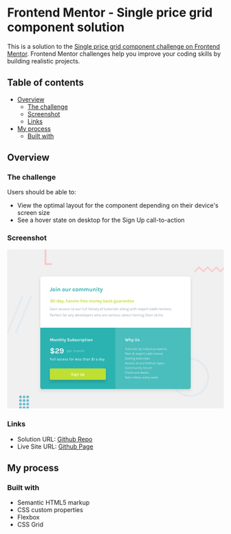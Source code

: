 # Frontend Mentor - Single price grid component solution

This is a solution to the [Single price grid component challenge on Frontend Mentor](https://www.frontendmentor.io/challenges/single-price-grid-component-5ce41129d0ff452fec5abbbc). Frontend Mentor challenges help you improve your coding skills by building realistic projects.

## Table of contents

- [Overview](#overview)
  - [The challenge](#the-challenge)
  - [Screenshot](#screenshot)
  - [Links](#links)
- [My process](#my-process)
  - [Built with](#built-with)

## Overview

### The challenge

Users should be able to:

- View the optimal layout for the component depending on their device's screen size
- See a hover state on desktop for the Sign Up call-to-action

### Screenshot

![screenshot preview](./images/desktop-preview.jpg)

### Links

- Solution URL: [Github Repo](https://github.com/MATBMS/stats-preview-card-component)
- Live Site URL: [Github Page](https://matbms.github.io/stats-preview-card-component/)

## My process

### Built with

- Semantic HTML5 markup
- CSS custom properties
- Flexbox
- CSS Grid
